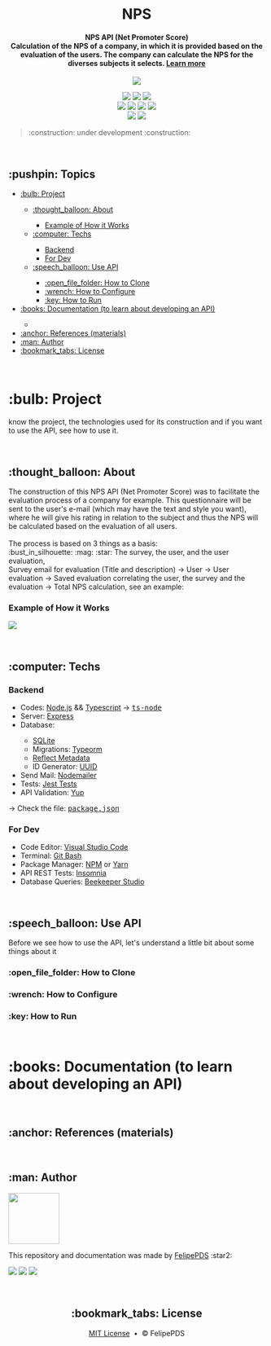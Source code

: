 # <h1 align="center">NPS</h1>

<h4 align="center">NPS API (Net Promoter Score) <br>Calculation of the NPS of a company, in which it is provided based on the evaluation of the users. The company can calculate the NPS for the diverses subjects it selects. <a href="#about">Learn more</a></h4>

<p align="center">
    <img src="https://github.com/FelipePDS/nps/blob/master/.github/images/email-banner.JPG"/>
</p>

<p align="center">
    <a href=""><img src="https://img.shields.io/github/license/FelipePDS/nps"></a> 
    <img src="https://img.shields.io/static/v1?label=status&message=refactoring&color=yellow&style=flat&logo=reverbNation&logoColor=white"/>
    <img src="https://img.shields.io/github/last-commit/FelipePDS/nps"><br>
    <img src="https://img.shields.io/static/v1?label=server&message=express+|+ts-node&color=3178C6&style=flat&logo=express&logoColor=white">
    <img src="https://img.shields.io/static/v1?label=node&message=v12.18.0&color=339933&style=flat&logo=node.js&logoColor=white"> 
    <img src="https://img.shields.io/static/v1?label=npm&message=v6.14.4&color=CB3837&style=flat&logo=npm&logoColor=white"> 
    <img src="https://img.shields.io/static/v1?label=yarn&message=v1.22.5&color=2C8EBB&style=flat&logo=yarn&logoColor=white"><br>
    <img src="https://img.shields.io/github/forks/FelipePDS/nps?style=social">
    <img src="https://img.shields.io/github/stars/FelipePDS/nps?style=social">
</p>

<blockquote>:construction: under development :construction:</blockquote>

<br>

<h2>:pushpin: Topics</h2>
<ul>
    <li><a href="#project">:bulb: Project</a></li>
    <ul>
        <li><a href="#about">:thought_balloon: About</a></li>
        <ul>
            <li><a href="#how-it-works-the-api">Example of How it Works</a></li>
        </ul>
        <li><a href="#techs">:computer: Techs</a></li>
        <ul>
            <li><a href="#techs-backend">Backend</a></li>
            <li><a href="#techs-for-dev">For Dev</a></li>
        </ul>
        <li><a href="#use-api">:speech_balloon: Use API</a></li>
        <ul>
            <li><a href="#how-to-clone-the-api">:open_file_folder: How to Clone</a></li>
            <li><a href="#how-to-configure-the-api">:wrench: How to Configure</a></li>
            <li><a href="#how-to-run-the-api">:key: How to Run</a></li>
        </ul>
    </ul>
    <li><a href="#documentation">:books: Documentation (to learn about developing an API)</a></li>
    <ul>
        <li><a href=""></a></li>
    </ul>
    <li><a href="#references">:anchor: References (materials)</a></li>
    <li><a href="#author">:man: Author</a></li>
    <li><a href="#license">:bookmark_tabs: License</a></li>
</ul>

<br>

<h1 id="project">:bulb: Project</h1>
<p>know the project, the technologies used for its construction and if you want to use the API, see how to use it.</p><br>

<h2 id="about">:thought_balloon: About</h2>
<p>
    The construction of this NPS API (Net Promoter Score) was to facilitate the evaluation process of a company for example. This questionnaire will be sent to the user's e-mail (which may have the text and style you want), where he will give his rating in relation to the subject and thus the NPS will be calculated based on the evaluation of all users. <br><br>
    The process is based on 3 things as a basis: <br>
    :bust_in_silhouette: :mag: :star: The survey, the user, and the user evaluation, <br>
    Survey email for evaluation (Title and description) → User → User evaluation → Saved evaluation correlating the user, the survey and the evaluation → Total NPS calculation, see an example:
</p>

<h3 id="how-it-works-the-api">Example of How it Works</h3>
<p>
    <img src="https://github.com/FelipePDS/nps/blob/master/.github/gif/example-of-it-works.gif"/>
</p>

<br>

<h2 id="techs">:computer: Techs</h2>

<h3 id="techs-backend">Backend</h3>
<ul>
    <li>Codes: <a href="https://nodejs.org/">Node.js</a> && <a href="https://www.typescriptlang.org/">Typescript</a> → <kbd><a href="https://www.npmjs.com/package/ts-node">ts-node</a></kbd></li>
    <li>Server: <a href="https://expressjs.com/pt-br/">Express</a></li>
    <li>Database:</li>
    <ul>
        <li><a href="https://www.sqlite.org/">SQLite</a></li>
        <li>Migrations: <a href="https://typeorm.io/">Typeorm</a></li>
        <li><a href="https://www.npmjs.com/package/reflect-metadata">Reflect Metadata</a></li>
        <li>ID Generator: <a href="https://www.npmjs.com/package/uuid">UUID</a></li>
    </ul>
    <li>Send Mail: <a href="https://nodemailer.com/">Nodemailer</a></li>
    <li>Tests: <a href="https://jestjs.io/pt-BR/">Jest Tests</a></li>
    <li>API Validation: <a href="https://www.npmjs.com/package/yup">Yup</a></li>
</ul>
<p>→ Check the file: <kbd><a href="https://github.com/FelipePDS/nps/blob/master/package.json">package.json</a></kbd></p>

<h3 id="techs-for-dev">For Dev</h3>
<ul>
    <li>Code Editor: <a href="https://code.visualstudio.com/">Visual Studio Code</a></li>
    <li>Terminal: <a href="https://git-scm.com/downloads">Git Bash</a></li>
    <li>Package Manager: <a href="https://www.npmjs.com/">NPM</a> or <a href="https://yarnpkg.com/">Yarn</a></li>
    <li>API REST Tests: <a href="https://insomnia.rest/download">Insomnia</a></li>
    <li>Database Queries: <a href="https://www.beekeeperstudio.io/">Beekeeper Studio</a></li>
</ul>

<br>

<h2 id="use-api">:speech_balloon: Use API</h2>
<p>Before we see how to use the API, let's understand a little bit about some things about it</p>

<h3 id="how-to-clone-the-api">:open_file_folder: How to Clone</h3>
<p>

</p>

<h3 id="how-to-configure-the-api">:wrench: How to Configure</h3>
<p>

</p>

<h3 id="how-to-run-the-api">:key: How to Run</h3>
<p>

</p>

<br>

<h1 id="documentation">:books: Documentation (to learn about developing an API)</h1>
<p>

</p>

<br>

<h2 id="references">:anchor: References (materials)</h2>
<p>

</p>

<br>

<h2 id="author">:man: Author</h2>
<p><img width="100px" src="https://avatars.githubusercontent.com/u/64941387?s=400&u=a9c0d7a657b0b0b644d41cd88966e0a89d0a67a6&v=4"/></p>
<p>This repository and documentation was made by <a href="https://felipepds.github.io">FelipePDS</a> :star2:</p>
<p><a href="https://www.linkedin.com/in/felipe-p-da-silva-a55b891ba/?lipi=urn%3Ali%3Apage%3Ad_flagship3_feed%3BiErPy3g7Q1KGOaD%2BsGw%2Fpg%3D%3D"><img src="https://img.shields.io/static/v1?label=+&message=Felipe+P.+Da+Silva&color=0A66C2&style=flat&logo=linkedin&logoColor=white"/></a> <a href="https://twitter.com/FelipePintoDaS1"><img src="https://img.shields.io/static/v1?label=+&message=@FelipePintoDaS1&color=1DA1F2&style=flat&logo=twitter&logoColor=white"/></a> <img src="https://img.shields.io/static/v1?label=+&message=felipepdasilva66@gmail.com&color=EA4335&style=flat&logo=gmail&logoColor=white"/></p>

<br>

<h2 align="center" id="license">:bookmark_tabs: License</h2>
<p align="center"><a href="https://github.com/FelipePDS/NextLevelWeek4-nps/blob/master/LICENSE">MIT License</a> &nbsp;&bull;&nbsp; &copy; FelipePDS</p>
